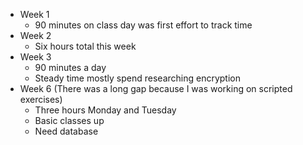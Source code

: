 * Week 1
   * 90 minutes on class day was first effort to track time
* Week 2
   * Six hours total this week
* Week 3
   * 90 minutes a day
   * Steady time mostly spend researching encryption
* Week 6 (There was a long gap because I was working on scripted exercises)
    * Three hours Monday and Tuesday
    * Basic classes up
    * Need database
    